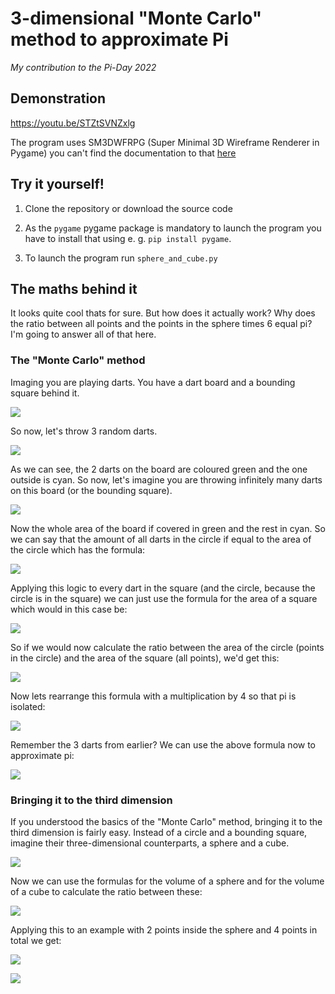 # 3-dimensional "Monte Carlo" method to approximate Pi
*My contribution to the Pi-Day 2022*

##  Demonstration
https://youtu.be/STZtSVNZxlg

The program uses SM3DWFRPG (Super Minimal 3D Wireframe Renderer in Pygame) you can't find the documentation to that [here](about:blank)

## Try it yourself!

1. Clone the repository or download the source code

2. As the `pygame` pygame package is mandatory to launch the program you have to install that using e. g. `pip install pygame`.

3. To launch the program run `sphere_and_cube.py`


## The maths behind it

It looks quite cool thats for sure. But how does it actually work? Why does the ratio between 
all points and the points in the sphere times 6 equal pi? I'm going to answer all of that here.

### The "Monte Carlo" method

Imaging you are playing darts. You have a dart board and a bounding square behind it.

![](https://i.imgur.com/KYp3yO1.png)

So now, let's throw 3 random darts.

![](https://i.imgur.com/P2slYHZ.png)

As we can see, the 2 darts on the board are coloured green and the one outside is cyan. 
So now, let's imagine you are throwing infinitely many darts on this board (or the bounding square).

![](https://i.imgur.com/PUXyE7F.png)

Now the whole area of the board if covered in green and the rest in cyan. So we can say that the 
amount of all darts in the circle if equal to the area of the circle which has the formula:

![](https://i.imgur.com/YSJPtOl.png)

Applying this logic to every dart in the square (and the circle, because the circle is in the square) 
we can just use the formula for the area of a square which would in this case be:

![](https://i.imgur.com/MuWQb6y.png)

So if we would now calculate the ratio between the area of the circle (points in the circle) and the area 
of the square (all points), we'd get this:

![](https://i.imgur.com/KNBWlep.png)

Now lets rearrange this formula with a multiplication by 4 so that pi is isolated:

![](https://i.imgur.com/ps2qF6G.png)

Remember the 3 darts from earlier? We can use the above formula now to approximate pi:

![](https://user-images.githubusercontent.com/87434959/158021245-4fe9d787-65cf-4cd5-ada2-c4a8101e2718.png)


### Bringing it to the third dimension

If you understood the basics of the "Monte Carlo" method, bringing it to the third dimension is fairly easy. 
Instead of a circle and a bounding square, imagine their three-dimensional counterparts, a sphere and a cube.

![](https://user-images.githubusercontent.com/87434959/158021973-91aa0b22-113a-47d1-9c88-82b214346d57.png)

Now we can use the formulas for the volume of a sphere and for the volume of a cube to calculate the ratio between these:

![](https://user-images.githubusercontent.com/87434959/158024061-34c91fd5-f6f3-4857-a36b-8b7f6f2c254a.png)

Applying this to an example with 2 points inside the sphere and 4 points in total we get:

![](https://i.imgur.com/V1RhtqE.png)

![](https://user-images.githubusercontent.com/87434959/158024354-79c0e5dd-d768-459c-9fa8-82eebd982d4b.png)


